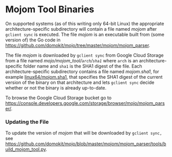 # Mojom Tool Binaries

On supported systems
(as of this writing only 64-bit Linux)
the appropriate architecture-specific subdirectory will contain a file named
_mojom_ after `gclient sync` is executed. The file _mojom_
is an executable built from (some version of) the Go code in
https://github.com/domokit/mojo/tree/master/mojom/mojom_parser.

The file _mojom_ is downloaded by `gclient sync` from Google Cloud
Storage from a file named _mojo/mojom_tool/`arch`/`sha1`_ where `arch`
is an architecture-specific folder name and `sha1` is the SHA1
digest of the file. Each architecture-specific subdirectory contains a
file named _mojom.sha1_, for example
[linux64/mojom.sha1](/mojom/mojom_tool/bin/linux64/mojom.sha1),
that specifies the SHA1 digest of the current version of the binary on that
architecture and lets `gclient sync`
decide whether or not the binary is already up-to-date.

To browse the Google Cloud Storage bucket go to
https://console.developers.google.com/storage/browser/mojo/mojom_parser/.

### Updating the File
To update the version of _mojom_ that will be downloaded by
`gclient sync,` see
https://github.com/domokit/mojo/blob/master/mojom/mojom_parser/tools/build_mojom_tool.py.
